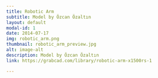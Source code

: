 ```yaml
---
title: Robotic Arm
subtitle: Model by Özcan Özaltın
layout: default
modal-id: 1
date: 2014-07-17
img: robotic_arm.png
thumbnail: robotic_arm_preview.jpg
alt: image-alt
description: Model by Özcan Özaltın
link: https://grabcad.com/library/robotic-arm-x1500rs-1

---
```

